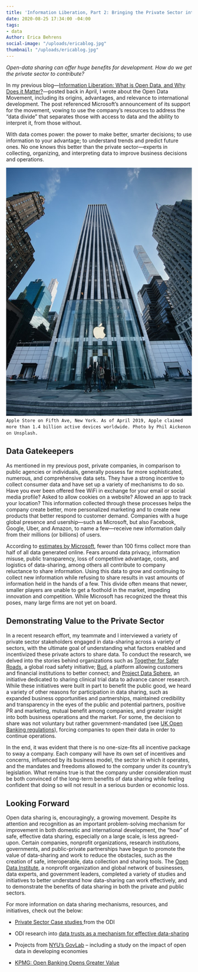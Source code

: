 ```yaml
---
title: 'Information Liberation, Part 2: Bringing the Private Sector into the Movement'
date: 2020-08-25 17:34:00 -04:00
tags:
- data
Author: Erica Behrens
social-image: "/uploads/ericablog.jpg"
thumbnail: "/uploads/ericablog.jpg"
---
```


*Open-data sharing can offer huge benefits for development. How do we get the private sector to contribute?*

In my previous blog—[Information Liberation: What is Open Data, and Why Does it Matter?](https://dai-global-digital.com/information-liberation-what-is-open-data-and-why-does-it-matter.html)—posted back in April, I wrote about the Open Data Movement, including its origins, advantages, and relevance to international development. The post referenced Microsoft’s announcement of its support for the movement, vowing to use the company’s resources to address the “data divide” that separates those with access to data and the ability to interpret it, from those without.

With data comes power: the power to make better, smarter decisions; to use information to your advantage; to understand trends and predict future ones. No one knows this better than the private sector—experts in collecting, organizing, and interpreting data to improve business decisions and operations.

**<!--more-->**

![ericablog.jpg](/uploads/ericablog.jpg)`Apple Store on Fifth Ave, New York. As of April 2019, Apple claimed more than 1.4 billion active devices worldwide. Photo by Phil Aickenon on Unsplash.`

## Data Gatekeepers

As mentioned in my previous post, private companies, in comparison to public agencies or individuals, generally possess far more sophisticated, numerous, and comprehensive data sets. They have a strong incentive to collect consumer data and have set up a variety of mechanisms to do so. Have you ever been offered free WiFi in exchange for your email or social media profile? Asked to allow cookies on a website? Allowed an app to track your location? This information collected through these processes helps the company create better, more personalized marketing and to create new products that better respond to customer demand. Companies with a huge global presence and usership—such as Microsoft, but also Facebook, Google, Uber, and Amazon, to name a few—receive new information daily from their millions (or billions) of users.

According to [estimates by Microsoft](https://blogs.microsoft.com/on-the-issues/2020/04/21/open-data-campaign-divide/), fewer than 100 firms collect more than half of all data generated online. Fears around data privacy, information misuse, public transparency, loss of competitive advantage, costs, and logistics of data-sharing, among others all contribute to company reluctance to share information. Using this data to grow and continuing to collect new information while refusing to share results in vast amounts of information held in the hands of a few. This divide often means that newer, smaller players are unable to get a foothold in the market, impeding innovation and competition. While Microsoft has recognized the threat this poses, many large firms are not yet on board.

## **Demonstrating Value to the Private Sector**

In a recent research effort, my teammate and I interviewed a variety of private sector stakeholders engaged in data-sharing across a variety of sectors, with the ultimate goal of understanding what factors enabled and incentivized these private actors to share data. To conduct the research, we delved into the stories behind organizations such as [Together for Safer Roads](http://www.togetherforsaferroads.org/), a global road safety initiative; [Bud](http://www.thisisbud.com/), a platform allowing customers and financial institutions to better connect; and [Project Data Sphere](http://www.projectdatasphere.org/), an initiative dedicated to sharing clinical trial data to advance cancer research. While these initiatives were built in part to benefit the public good, we heard a variety of other reasons for participation in data sharing, such as expanded business opportunities and partnerships, maintained credibility and transparency in the eyes of the public and potential partners, positive PR and marketing, mutual benefit among companies, and greater insight into both business operations and the market. For some, the decision to share was not voluntary but rather government-mandated (see [UK Open Banking regulations](https://www.openbanking.org.uk/)), forcing companies to open their data in order to continue operations.

In the end, it was evident that there is no one-size-fits all incentive package to sway a company. Each company will have its own set of incentives and concerns, influenced by its business model, the sector in which it operates, and the mandates and freedoms allowed to the company under its country’s legislation. What remains true is that the company under consideration must be both convinced of the long-term benefits of data sharing while feeling confident that doing so will not result in a serious burden or economic loss.

## **Looking Forward**

Open data sharing is, encouragingly, a growing movement. Despite its attention and recognition as an important problem-solving mechanism for improvement in both domestic and international development, the “how” of safe, effective data sharing, especially on a large scale, is less agreed-upon. Certain companies, nonprofit organizations, research institutions, governments, and public-private partnerships have begun to promote the value of data-sharing and work to reduce the obstacles, such as the creation of safe, interoperable, data collection and sharing tools. The [Open Data Institute](https://theodi.org/), a nonprofit organization and global network of businesses, data experts, and government leaders, completed a variety of studies and initiatives to better understand how data-sharing can work effectively, and to demonstrate the benefits of data sharing in both the private and public sectors.

For more information on data sharing mechanisms, resources, and initiatives, check out the below:

* [Private Sector Case studies ](https://theodi.org/service/business-data-sharing/#1583247173913-55b17701-0733)from the ODI

* ODI research into [data trusts as a mechanism for effective data-sharing](https://theodi.org/article/defining-a-data-trust/)

* Projects from [NYU’s GovLab](http://www.thegovlab.org/projects.html) – including a study on the impact of open data in developing economies

* [KPMG: Open Banking Opens Greater Value](https://home.kpmg/xx/en/home/insights/2019/05/open-banking-for-greater-customer-value-fs.html)